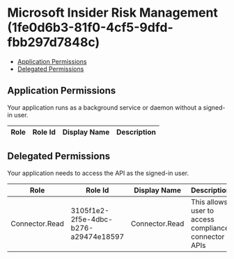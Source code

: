 # Microsoft Insider Risk Management (1fe0d6b3-81f0-4cf5-9dfd-fbb297d7848c)
- [Application Permissions](#application-permissions)
- [Delegated Permissions](#delegated-permissions)

## Application Permissions
Your application runs as a background service or daemon without a signed-in user.

| Role | Role Id | Display Name | Description |
|---|---|---|---|

## Delegated Permissions
Your application needs to access the API as the signed-in user. 

| Role | Role Id | Display Name | Description |
|---|---|---|---|
| Connector.Read | 3105f1e2-2f5e-4dbc-b276-a29474e18597 | Connector.Read | This allows user to access compliance connector APIs |

